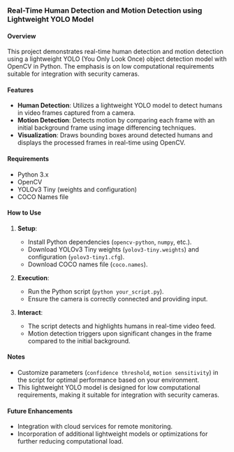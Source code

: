 ### Real-Time Human Detection and Motion Detection using Lightweight YOLO Model

#### Overview

This project demonstrates real-time human detection and motion detection using a lightweight YOLO (You Only Look Once) object detection model with OpenCV in Python. The emphasis is on low computational requirements suitable for integration with security cameras.

#### Features

- **Human Detection**: Utilizes a lightweight YOLO model to detect humans in video frames captured from a camera.
- **Motion Detection**: Detects motion by comparing each frame with an initial background frame using image differencing techniques.
- **Visualization**: Draws bounding boxes around detected humans and displays the processed frames in real-time using OpenCV.

#### Requirements

- Python 3.x
- OpenCV
- YOLOv3 Tiny (weights and configuration)
- COCO Names file

#### How to Use

1. **Setup**:
   - Install Python dependencies (`opencv-python`, `numpy`, etc.).
   - Download YOLOv3 Tiny weights (`yolov3-tiny.weights`) and configuration (`yolov3-tiny1.cfg`).
   - Download COCO names file (`coco.names`).

2. **Execution**:
   - Run the Python script (`python your_script.py`).
   - Ensure the camera is correctly connected and providing input.

3. **Interact**:
   - The script detects and highlights humans in real-time video feed.
   - Motion detection triggers upon significant changes in the frame compared to the initial background.

#### Notes

- Customize parameters (`confidence threshold`, `motion sensitivity`) in the script for optimal performance based on your environment.
- This lightweight YOLO model is designed for low computational requirements, making it suitable for integration with security cameras.

#### Future Enhancements

- Integration with cloud services for remote monitoring.
- Incorporation of additional lightweight models or optimizations for further reducing computational load.
